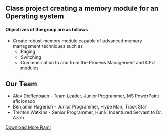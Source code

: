 <h2> Class project creating a memory module for an Operating system </h2>

<h4> Objectives of the group are as follows </h4>

* Create robust memory module capable of advanced memory management techniques such as 
    * Paging
    * Switching
    * Communication to and from the Process Management and CPU modules 

<h2> Our Team </h2>

* Alex Dieffenbach - Team Leader, Junior Programmer, MS PowerPoint aficionado
* Benjamin Hagerich - Junior Programmer, Hype Man, Track Star
* Trenton Watkins - Senior Programmer, Hunk, Indentured Servant to Dr. Azab

<a href="https://downloadmoreram.com/">Download More Ram!</a>